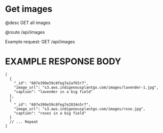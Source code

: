 # Get images
@desc GET all images

@route /api/images

Example request: GET /api/images

# EXAMPLE RESPONSE BODY
```
[
  {
    "_id": "607e399e59c8feg7e2af65r7",
    "image_url": "s3.aws.indigenousplantgo.com/images/lavender-1.jpg",
    "caption": "lavender in a big field"
  },
  {
    "_id": "607e399e59c8feg7e2834n5r7",
    "image_url": "s3.aws.indigenousplantgo.com/images/rose.jpg",
    "caption": "roses in a big field"
  }
  // ... Repeat
]
```
